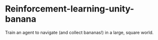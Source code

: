 # Reinforcement-learning-unity-banana
Train an agent to navigate (and collect bananas!) in a large, square world.
